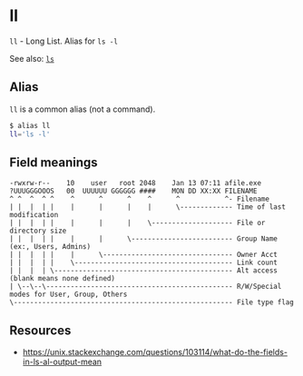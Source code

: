 # ll

`ll` - Long List. Alias for `ls -l`

See also: [`ls`](ls.md)

## Alias
`ll` is a common alias (not a command).

```bash
$ alias ll
ll='ls -l'
```

## Field meanings
```
-rwxrw-r--    10    user   root 2048    Jan 13 07:11 afile.exe
?UUUGGGOOOS   00  UUUUUU GGGGGG ####    MON DD XX:XX FILENAME
^ ^  ^  ^ ^    ^      ^      ^    ^      ^           ^- Filename
| |  |  | |    |      |      |    |      \------------- Time of last modification
| |  |  | |    |      |      |    \-------------------- File or directory size
| |  |  | |    |      |      \------------------------- Group Name (ex:, Users, Admins)
| |  |  | |    |      \-------------------------------- Owner Acct
| |  |  | |    \--------------------------------------- Link count
| |  |  | \-------------------------------------------- Alt access (blank means none defined)
| \--\--\---------------------------------------------- R/W/Special modes for User, Group, Others
\------------------------------------------------------ File type flag
```

## Resources
- https://unix.stackexchange.com/questions/103114/what-do-the-fields-in-ls-al-output-mean
